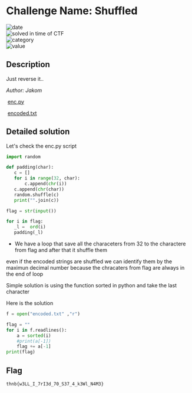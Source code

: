 # Challenge Name: Shuffled


![date](https://img.shields.io/badge/date-17.04.2022-brightgreen.svg)  
![solved in time of CTF](https://img.shields.io/badge/solved-in%20time%20of%20CTF-brightgreen.svg)   
![category](https://img.shields.io/badge/category-Cryotography-blueviolet.svg)   
![value](https://img.shields.io/badge/value-100-blue.svg)  

## Description  

Just reverse it.. 

_Author: Jakom_

 [enc.py](https://thnbdarija.ctfd.io/files/1936366db7f9a939ee92fe2dc4a24c5f/enc.py?token=eyJ1c2VyX2lkIjoyNywidGVhbV9pZCI6MTUsImZpbGVfaWQiOjEwfQ.YltBew.XZlnZI0yQTTkd9UaGccA5kYQUCM)

 [encoded.txt](https://thnbdarija.ctfd.io/files/b1664c5abe98e1a50216d5e1bc43be41/encoded.txt?token=eyJ1c2VyX2lkIjoyNywidGVhbV9pZCI6MTUsImZpbGVfaWQiOjE2fQ.YltBew.qVy-N4zleXHvi77uy0r_xRcQtXs)
 
 ## Detailed solution  
 
Let's check the enc.py script 

 ```python
 import random

def padding(char):
    c = []
    for i in range(32, char):
        c.append(chr(i))
    c.append(chr(char))
    random.shuffle(c)
    print("".join(c))

flag = str(input())

for i in flag:
    _l =  ord(i)
    padding(_l)
 ```
 - We have a loop that save all the characeters from 32 to the charactere from flag and after that it shuffle them 

even if the encoded strings are shuffled we can identify them by the maximun decimal number because the chracaters from flag are always in the end of loop

Simple solution is using the function sorted in python and take the last character

Here is the solution

```python
f = open("encoded.txt" ,"r")

flag = ""
for i in f.readlines():
    a = sorted(i)
    #print(a[-1])
    flag += a[-1]
print(flag)

```
 
## Flag 

```
thnb{w3LL_I_7rI3d_70_S37_4_k3Wl_N4M3}
```
